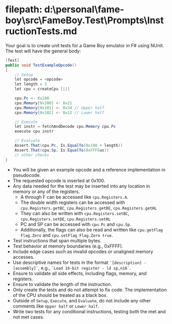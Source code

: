 ﻿# filepath: d:\personal\fame-boy\src\FameBoy.Test\Prompts\InstructionTests.md

Your goal is to create unit tests for a Game Boy emulator in F# using NUnit. The test will have the general body:

``` cs
[Test]
public void TestExampleOpcode()
{
    // Setup
    let opcode = <opcode>
    let length = 3
    let cpu = createCpu [||]

    cpu.Pc <- 0x100
    cpu.Memory[0x100] <- 0x21 
    cpu.Memory[0x101] <- 0x34 // Upper half
    cpu.Memory[0x102] <- 0x12 // Lower half

    // Execute
    let instr = fetchAndDecode cpu.Memory cpu.Pc
    execute cpu instr

    // Evaluate
    Assert.That(cpu.Pc, Is.EqualTo(0x100 + length))
    Assert.That(cpu.Sp, Is.EqualTo(0xFFFEus)) 
    // other checks
}
```

* You will be given an example opcode and a reference implementation in pseudocode.
* The requested opcode is inserted at 0x100.
* Any data needed for the test may be inserted into any location in memory or any of the registers.
    * A through F can be accessed like `cpu.Registers.A`.
    * The double width registers can be accessed with `cpu.Registers.getBC`, `cpu.Registers.getDE`, `cpu.Registers.getHL`
    * They can also be written with `cpu.Registers.setBC`, `cpu.Registers.setDE`, `cpu.Registers.setHL`
    * PC and SP can be accessed with `cpu.Pc` and `cpu.Sp`.
    * Additionally, the flags can also be read and written like `cpu.getFlag Flag.Zero` and `cpu.setFlag Flag.Zero true`.
* Test instructions that span multiple bytes.
* Test behavior at memory boundaries (e.g., 0xFFFF).
* Include edge cases such as invalid opcodes or unaligned memory accesses.
* Use descriptive names for tests in the format `` `[description] - [assembly]` ``,
  e.g., `` `Load 16-bit register - ld sp,n16` ``.
* Ensure to validate all side effects, including flags, memory, and registers.
* Ensure to validate the length of the instruction.
* Only create the tests and do not attempt to fix code. The implementation of the CPU should be treated as a black box.
* Outside of `Setup`, `Execute`, and `Evaluate`, do not include any other comments like `Upper half` or `Lower half`.
* Write two tests for any conditional instructions, testing both the met and not met cases. 
